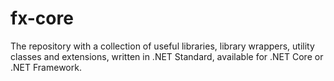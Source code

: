 # fx-core
The repository with a collection of useful libraries, library wrappers, utility classes and extensions, written in .NET Standard, available for .NET Core or .NET Framework.
